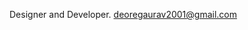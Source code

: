 Designer and Developer. 
deoregaurav2001@gmail.com 
<!---
GauravD17/GauravD17 is a ✨ special ✨ repository because its `README.md` (this file) appears on your GitHub profile.
You can click the Preview link to take a look at your changes.
--->
